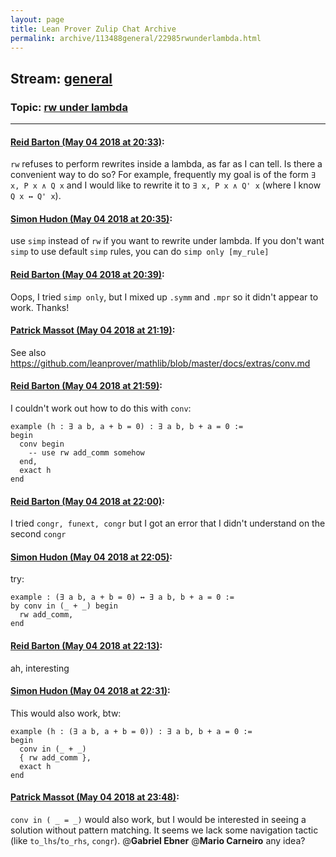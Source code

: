 ```yaml
---
layout: page
title: Lean Prover Zulip Chat Archive 
permalink: archive/113488general/22985rwunderlambda.html
---
```


## Stream: [general](index.html)
### Topic: [rw under lambda](22985rwunderlambda.html)

---

#### [Reid Barton (May 04 2018 at 20:33)](https://leanprover.zulipchat.com/#narrow/stream/113488-general/topic/rw%20under%20lambda/near/126107890):
`rw` refuses to perform rewrites inside a lambda, as far as I can tell. Is there a convenient way to do so?
For example, frequently my goal is of the form `∃ x, P x ∧ Q x` and I would like to rewrite it to `∃ x, P x ∧ Q' x` (where I know `Q x ↔ Q' x`).

#### [Simon Hudon (May 04 2018 at 20:35)](https://leanprover.zulipchat.com/#narrow/stream/113488-general/topic/rw%20under%20lambda/near/126107975):
use `simp` instead of `rw` if you want to rewrite under lambda. If you don't want `simp` to use default `simp` rules, you can do `simp only [my_rule]`

#### [Reid Barton (May 04 2018 at 20:39)](https://leanprover.zulipchat.com/#narrow/stream/113488-general/topic/rw%20under%20lambda/near/126108133):
Oops, I tried `simp only`, but I mixed up `.symm` and `.mpr` so it didn't appear to work. Thanks!

#### [Patrick Massot (May 04 2018 at 21:19)](https://leanprover.zulipchat.com/#narrow/stream/113488-general/topic/rw%20under%20lambda/near/126109753):
See also https://github.com/leanprover/mathlib/blob/master/docs/extras/conv.md

#### [Reid Barton (May 04 2018 at 21:59)](https://leanprover.zulipchat.com/#narrow/stream/113488-general/topic/rw%20under%20lambda/near/126111096):
I couldn't work out how to do this with `conv`:
```lean
example (h : ∃ a b, a + b = 0) : ∃ a b, b + a = 0 :=
begin
  conv begin
    -- use rw add_comm somehow
  end, 
  exact h
end
```

#### [Reid Barton (May 04 2018 at 22:00)](https://leanprover.zulipchat.com/#narrow/stream/113488-general/topic/rw%20under%20lambda/near/126111175):
I tried `congr, funext, congr` but I got an error that I didn't understand on the second `congr`

#### [Simon Hudon (May 04 2018 at 22:05)](https://leanprover.zulipchat.com/#narrow/stream/113488-general/topic/rw%20under%20lambda/near/126111358):
try:

```
example : (∃ a b, a + b = 0) ↔ ∃ a b, b + a = 0 :=
by conv in (_ + _) begin
  rw add_comm,
end
```

#### [Reid Barton (May 04 2018 at 22:13)](https://leanprover.zulipchat.com/#narrow/stream/113488-general/topic/rw%20under%20lambda/near/126111674):
ah, interesting

#### [Simon Hudon (May 04 2018 at 22:31)](https://leanprover.zulipchat.com/#narrow/stream/113488-general/topic/rw%20under%20lambda/near/126112393):
This would also work, btw:

```lean
example (h : (∃ a b, a + b = 0)) : ∃ a b, b + a = 0 :=
begin
  conv in (_ + _) 
  { rw add_comm },
  exact h
end
```

#### [Patrick Massot (May 04 2018 at 23:48)](https://leanprover.zulipchat.com/#narrow/stream/113488-general/topic/rw%20under%20lambda/near/126115523):
`conv in ( _ = _)` would also work, but I would be interested in seeing a solution without pattern matching. It seems we lack some navigation tactic (like `to_lhs`/`to_rhs`,  `congr`). @**Gabriel Ebner**  @**Mario Carneiro** any idea?

